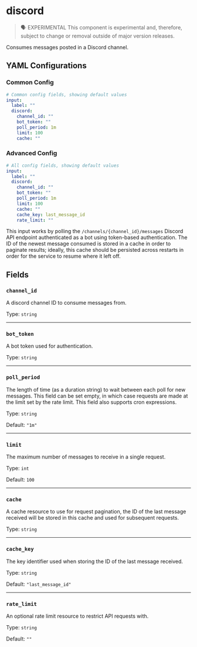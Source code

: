 # discord

> 🗣 EXPERIMENTAL
This component is experimental and, therefore, subject to change or removal outside of major version releases.


Consumes messages posted in a Discord channel.

## YAML Configurations

### Common Config

```yaml
# Common config fields, showing default values
input:
  label: ""
  discord:
    channel_id: ""
    bot_token: ""
    poll_period: 1m
    limit: 100
    cache: ""
```

### Advanced Config

```yaml
# All config fields, showing default values
input:
  label: ""
  discord:
    channel_id: ""
    bot_token: ""
    poll_period: 1m
    limit: 100
    cache: ""
    cache_key: last_message_id
    rate_limit: ""
```

This input works by polling the `/channels/{channel_id}/messages` Discord API endpoint authenticated as a bot using token-based authentication. The ID of the newest message consumed is stored in a cache in order to paginate results; ideally, this cache should be persisted across restarts in order for the service to resume where it left off.

## Fields

### `channel_id`

A discord channel ID to consume messages from.

Type: `string`

---

### `bot_token`

A bot token used for authentication.

Type: `string`

---

### `poll_period`

The length of time (as a duration string) to wait between each poll for new messages. This field can be set empty, in which case requests are made at the limit set by the rate limit. This field also supports cron expressions.

Type: `string`

Default: `"1m"`

---

### `limit`

The maximum number of messages to receive in a single request.

Type: `int`

Default: `100`

---

### `cache`

A cache resource to use for request pagination, the ID of the last message received will be stored in this cache and used for subsequent requests.

Type: `string`

---

### `cache_key`

The key identifier used when storing the ID of the last message received.

Type: `string`

Default: `"last_message_id"`

---

### `rate_limit`

An optional rate limit resource to restrict API requests with.

Type: `string`

Default: `""`